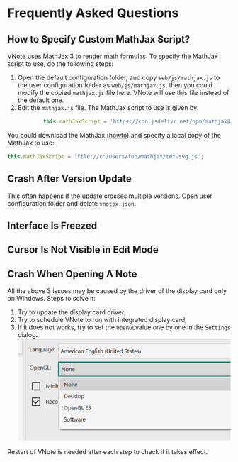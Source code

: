 # Frequently Asked Questions
## How to Specify Custom MathJax Script?
VNote uses MathJax 3 to render math formulas. To specify the MathJax script to use, do the following steps:

1. Open the default configuration folder, and copy `web/js/mathjax.js` to the user configuration folder as `web/js/mathjax.js`, then you could modify the copied `mathjax.js` file here. VNote will use this file instead of the default one.
2. Edit the `mathjax.js` file. The MathJax script to use is given by:
    ```js
            this.mathJaxScript = 'https://cdn.jsdelivr.net/npm/mathjax@3/es5/tex-svg.js';
    ```

You could download the MathJax ([howto](https://docs.mathjax.org/en/latest/web/hosting.html)) and specify a local copy of the MathJax to use:

```js
this.mathJaxScript = 'file://c:/Users/foo/mathjax/tex-svg.js';
```

## Crash After Version Update
This often happens if the update crosses multiple versions. Open user configuration folder and delete `vnotex.json`.

## Interface Is Freezed
## Cursor Is Not Visible in Edit Mode
## Crash When Opening A Note
All the above 3 issues may be caused by the driver of the display card only on Windows. Steps to solve it:

1. Try to update the display card driver;
2. Try to schedule VNote to run with integrated display card;
3. If it does not works, try to set the `OpenGL`value one by one in the `Settings` dialog.  
![](vx_images/2626403110753.png)

Restart of VNote is needed after each step to check if it takes effect.
